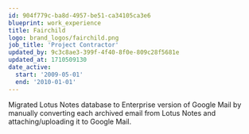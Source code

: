 ```yaml
---
id: 904f779c-ba8d-4957-be51-ca34105ca3e6
blueprint: work_experience
title: Fairchild
logo: brand_logos/fairchild.png
job_title: 'Project Contractor'
updated_by: 9c3c8ae3-399f-4f40-8f0e-809c28f5681e
updated_at: 1710509130
date_active:
  start: '2009-05-01'
  end: '2010-01-01'
---
```

Migrated Lotus Notes database to Enterprise version of Google Mail by manually converting each archived email from Lotus Notes and attaching/uploading it to Google Mail.